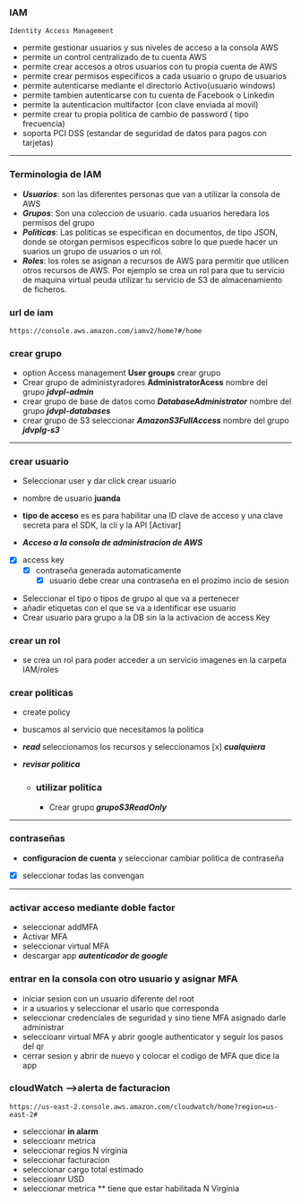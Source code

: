 ### IAM
`Identity Access Management`

* permite gestionar usuarios y sus niveles de acceso a la consola AWS
* permite un control centralizado de tu cuenta AWS
* permite crear accesos a otros usuarios con tu propia cuenta de AWS
* permite crear permisos especificos a cada usuario o grupo de usuarios
* permite autenticarse mediante el directorio Activo(usuario windows)
* permite tambien autenticarse con tu cuenta de Facebook o Linkedin
* permite la autenticacion multifactor (con clave enviada al movil)
* permite crear tu propia politica de cambio de password ( tipo frecuencia)
* soporta PCI DSS (estandar de seguridad de datos para pagos con tarjetas)

---
### Terminologia de IAM

* ***Usuarios***: son las diferentes personas que van a utilizar la consola de AWS
* ***Grupos***: Son una coleccion de usuario. cada usuarios heredara los permisos del grupo
* ***Politicas***: Las politicas se especifican en documentos, de tipo JSON, donde se otorgan permisos especificos sobre lo que puede hacer un suarios un grupo de usuarios o un rol.
* ***Roles***: los roles se asignan a recursos de AWS para permitir que utilicen otros recursos de AWS. Por ejemplo se crea un rol para que tu servicio de maquina virtual peuda utilizar tu servicio de S3 de almacenamiento de ficheros.



### url de iam

`https://console.aws.amazon.com/iamv2/home?#/home`


### crear grupo

* option Access management ****User groups**** crear grupo
* Crear grupo de administyradores **AdministratorAcess** nombre del grupo ***jdvpl-admin***
* crear grupo de base de datos como ***DatabaseAdministrator*** nombre del grupo ***jdvpl-databases***
* crear grupo de S3 seleccionar ***AmazonS3FullAccess*** nombre del grupo  ***jdvplg-s3***

---

### crear usuario

* Seleccionar user y dar click crear usuario
* nombre de usuario ****juanda****
* **tipo de acceso** es es para habilitar una ID clave de acceso y una clave secreta para el SDK, la cli y la API [Activar]

* ***Acceso a la consola de administracion de AWS***
 * [x] access key
    * [x] contraseña generada automaticamente
        * [x] usuario debe crear una contraseña en el prozimo incio de sesion
* Seleccionar el tipo o tipos de grupo al que va a pertenecer
* añadir etiquetas con el que se va a identificar ese usuario
* Crear usuario para grupo a la DB sin la la activacion de access Key

### crear un rol

* se crea un rol para poder acceder a un servicio imagenes en la carpeta IAM/roles

### crear politicas
* create policy
* buscamos al servicio que necesitamos la politica
* ***read*** seleccionamos los recursos y seleccionamos [x] ***cualquiera***
* ***revisar politica***

    * ### utilizar politica

        * Crear grupo ***grupoS3ReadOnly***
---
### contraseñas

* **configuracion de cuenta** y seleccionar cambiar politica de contraseña 
* [x] seleccionar todas las convengan 

---
### activar acceso mediante doble factor

* seleccionar addMFA
* Activar MFA
* seleccionar virtual MFA
* descargar app ***autenticador de google***


### entrar en la consola con otro usuario y asignar MFA

* iniciar sesion con un usuario diferente del root
* ir a usuarios y seleccionar el usario que corresponda
* seleccionar credenciales de seguridad y sino tiene MFA asignado darle administrar
* seleccioanr virtual MFA y abrir google authenticator y seguir los pasos del qr
* cerrar sesion y abrir de nuevo y colocar el codigo de MFA que dice la app


### cloudWatch -->alerta de facturacion

`https://us-east-2.console.aws.amazon.com/cloudwatch/home?region=us-east-2#`

* seleccionar **in alarm**
* seleccioanr metrica 
* seleccionar regios N virginia
* seleccionar facturacion
* seleccionar cargo total estimado
* seleccioanr USD
* seleccionar metrica
** tiene que estar habilitada N Virginia